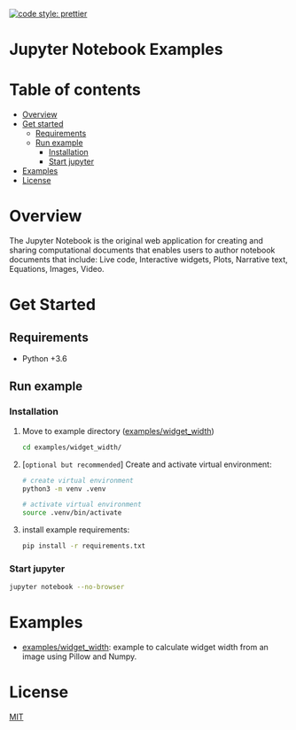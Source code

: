 [![code style: prettier](https://img.shields.io/badge/code_style-prettier-ff69b4.svg?style=flat-square)](https://github.com/prettier/prettier)

# Jupyter Notebook Examples

# Table of contents

* [Overview](#overview)
* [Get started](#get-started)
  * [Requirements](#requirements)
  * [Run example](#run-example)
    * [Installation](#installation)
    * [Start jupyter](#start-jupyter)
* [Examples](#examples)
* [License](#license)

# Overview

The Jupyter Notebook is the original web application for creating and sharing computational documents that enables users
to author notebook documents that include: Live code, Interactive widgets, Plots, Narrative text, Equations, Images,
Video.

# Get Started

## Requirements

- Python +3.6

## Run example

### Installation

1. Move to example directory ([examples/widget_width](examples/widget_width))

    ```bash
    cd examples/widget_width/
    ```

2. [`optional but recommended`] Create and activate virtual environment:

    ```bash
    # create virtual environment
    python3 -m venv .venv

    # activate virtual environment
    source .venv/bin/activate
    ```

3. install example requirements:

    ```bash
    pip install -r requirements.txt
    ```

### Start jupyter

```bash
jupyter notebook --no-browser
```



# Examples

- [examples/widget_width](examples/widget_width): example to calculate widget width from an image using Pillow and Numpy.

# License

[MIT](./LICENSE)
